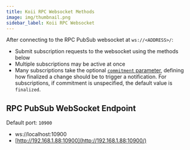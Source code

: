 ```yaml
---
title: Koii RPC Websocket Methods
image: img/thumbnail.png
sidebar_label: Koii RPC Websocket
---
```



After connecting to the RPC PubSub websocket at `ws://<ADDRESS>/`:

*   Submit subscription requests to the websocket using the methods below
*   Multiple subscriptions may be active at once
*   Many subscriptions take the optional [`commitment` parameter](/develop/rpcapi/intro#configuring-state-commitment), defining how finalized a change should be to trigger a notification. For subscriptions, if commitment is unspecified, the default value is `finalized`.

RPC PubSub WebSocket Endpoint
-----------------------------------------------------------------

Default port: `10900`

*   ws://localhost:10900
*   [http://192.168.1.88:10900](http://192.168.1.88:10900/)
